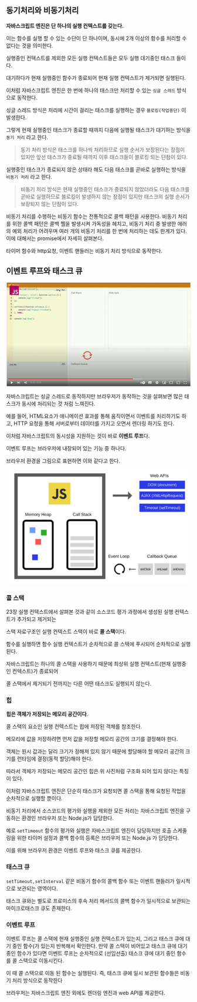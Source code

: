 ## 동기처리와 비동기처리

**자바스크립트 엔진은 단 하나의 실행 컨텍스트를 갖는다.**

이는 함수를 실행 할 수 있는 수단이 단 하나이며, 동시에 2개 이상의 함수를 처리할 수 없다는 것을 의미한다.

실행중인 컨텍스트를 제외한 모든 실행 컨텍스트들은 모두 실행 대기중인 태스크 들이다.

대기하다가 현재 실행중인 함수가 종료되어 현재 실행 컨텍스트가 제거되면 실행된다.

이처럼 자바스크립트 엔진은 한 번에 하나의 태스크만 처리할 수 있는 `싱글 스레드` 방식으로 동작한다.

싱글 스레드 방식은 처리에 시간이 걸리는 태스크를 실행하는 경우 `블로킹(작업중단)` 이 발생한다.

그렇게 현재 실행중인 태스크가 종료할 때까지 다음에 실행될 태스크가 대기하는 방식을 `동기 처리` 라고 한다.

> 동기 처리 방식은 태스크를 하나씩 처리하므로 실행 순서가 보장된다는 장점이 있지만 앞선 태스크가 종료될 때까지 이후 태스크들이 블로킹 되는 단점이 있다.

실행중인 태스크가 종료되지 않은 상태라 해도 다음 태스크를 곧바로 실행하는 방식을 `비동기 처리` 라고 한다.

> 비동기 처리 방식은 현재 실행중인 태스크가 종료되지 않았더라도 다음 태스크를 곧바로 실행하므로 블로킹이 발생하지 않는 장점이 있지만 태스크의 실행 순서가 보장되지 않는 단점이 있다.

비동기 처리를 수행하는 비동기 함수는 전통적으로 콜백 패턴을 사용한다. 비동기 처리를 위한 콜백 패턴은 콜백 헬을 발생시켜 가독성을 헤치고, 비동기 처리 중 발생한 에러의 예외 처리가 어려우며 여러 개의 비동기 처리를 한 번에 처리하는 데도 한계가 있다. 이에 대해서는 promise에서 자세히 살펴본다.

타이머 함수와 http요청, 이벤트 핸들러는 비동기 처리 방식으로 동작한다.

## 이벤트 루프와 태스크 큐

![이벤트루프](./ezgif.com-gif-maker.gif)

자바스크립트는 싱글 스레드로 동작하지만 브라우저가 동작하는 것을 살펴보면 많은 태스크가 동시에 처리되는 것 처럼 느껴진다.

예를 들어, HTML요소가 애니메이션 효과를 통해 움직이면서 이벤트를 처리하기도 하고, HTTP 요청을 통해 서버로부터 데이터를 가지고 오면서 렌더링 하기도 한다.

이처럼 자바스크립트의 동시성을 지원하는 것이 바로 **이벤트 루프**다.

이벤트 루프는 브라우저에 내장되어 있는 기능 중 하나다.

브라우저 환경을 그림으로 표현하면 이와 같다고 한다.

![브라우저 환경](./js.png)

### 콜 스택

23장 실행 컨텍스트에서 살펴본 것과 같이 소스코드 평가 과정에서 생성된 실행 컨텍스트가 추가되고 제거되는

스택 자료구조인 실행 컨텍스트 스택이 바로 **콜 스택**이다.

함수를 실행하면 함수 실행 컨텍스트가 순차적으로 콜 스택에 푸시되어 순차적으로 실행된다.

자바스크립트는 하나의 콜 스택을 사용하기 때문에 최상위 실행 컨텍스트(현재 실행중인 컨텍스트)가 종료되어

콜 스택에서 제거되기 전까지는 다른 어떤 태스크도 실행되지 않는다.

### 힙

**힙은 객체가 저장되는 메모리 공간이다**.

콜 스택의 요소인 실행 컨텍스트는 힙에 저장된 객체를 참조한다.

메모리에 값을 저장하려면 먼저 값을 저장할 메모리 공간의 크기를 결정해야 한다.

객체는 원시 값과는 달리 크기가 정해져 있지 않기 때문에 할당해야 할 메모리 공간의 크기를 런타임에 결정(동적 할당)해야 한다.

따라서 객체가 저장되는 메모리 공간인 힙은 위 사진처럼 구조화 되어 있지 않다는 특징이 있다.

이처럼 자바스크립트 엔진은 단순히 태스크가 요청되면 콜 스택을 통해 요청된 작업을 순차적으로 실행할 뿐이다.

비동기 처리에서 소스코드의 평가와 실행을 제외한 모든 처리는 자바스크립트 엔진을 구동하는 환경인 브라우저 또는 Node.js가 담당한다.

예로 `setTimeout` 함수의 평가와 실행은 자바스크립트 엔진이 담당하지만 호출 스케줄링을 위한 타이머 설정과 콜백 함수의 등록은 브라우저 또는 Node.js 가 담당한다.

이를 위해 브라우저 환경은 이벤트 루프와 태스크 큐를 제공한다.

### 태스크 큐

`setTimeout,setInterval` 같은 비동기 함수의 콜백 함수 또는 이벤트 핸들러가 일시적으로 보관되는 영역이다.

태스크 큐와는 별도로 프로미스의 후속 처리 메서드의 콜백 함수가 일시적으로 보관되는 마이크로태스크 큐도 존재한다.

### 이벤트 루프

이벤트 루프는 콜 스택에 현재 실행중인 실행 컨텍스트가 있는지, 그리고 태스크 큐에 대기 중인 함수(가 있는지 반복해서 확인한다. 만약 콜 스택이 비어있고 태스크 큐에 대기 중인 함수가 있다면 이벤트 루프는 순차적으로 (선입선출) 태스크 큐에 대기 중인 함수를 콜 스택으로 이동시킨다.

이 때 콜 스택으로 이동 된 함수는 실행된다. 즉, 태스크 큐에 일시 보관된 함수들은 비동기 처리 방식으로 동작한다

브라우저는 자바스크립트 엔진 외에도 렌더링 엔진과 web API를 제공한다.
